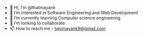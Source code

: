 - 👋 Hi, I’m @thatmayank
- 👀 I’m interested in  Software Engineering and Web Development
- 🌱 I’m currently learning  Computer science engineering 
- 💞️ I’m looking to collaborate 
- 📫 How to reach me - heymayank9@gmail.com

<!---
thatmayank/thatmayank is a ✨ special ✨ repository because its `README.md` (this file) appears on your GitHub profile.
You can click the Preview link to take a look at your changes.
--->
